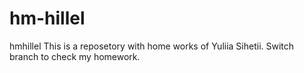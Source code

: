 # hm-hillel
hmhillel
This is a reposetory with home works of Yuliia Sihetii.
Switch branch to check my homework.
